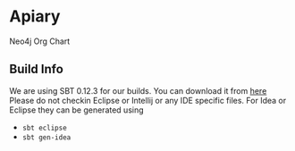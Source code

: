 Apiary
======

Neo4j Org Chart


## Build Info
We are using SBT 0.12.3 for our builds.  You can download it from [here](http://www.scala-sbt.org/release/docs/Getting-Started/Setup.html)
Please do not checkin Eclipse or Intellij or any IDE specific files.  For Idea or Eclipse they
can be generated using
* `sbt eclipse`
* `sbt gen-idea`

